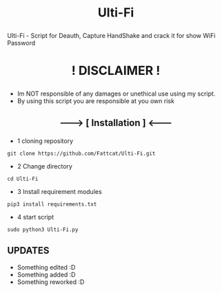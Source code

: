 # <p align="center"><b>Ulti-Fi</b></p>

Ulti-Fi - Script for Deauth, Capture HandShake and crack it for show WiFi Password

# <p align="center"><b>! DISCLAIMER !</b></p>
- Im NOT responsible of any damages or unethical use using my script.
- By using this script you are responsible at you own risk

## <p align="center"><b>---> [ Installation ] <---</b></p>
- 1 cloning repository
```
git clone https://github.com/Fattcat/Ulti-Fi.git
```
- 2 Change directory
```
cd Ulti-Fi
```
- 3 Install requirement modules
```
pip3 install requirements.txt
```
- 4 start script
```
sudo python3 Ulti-Fi.py
```

## UPDATES
- Something edited :D
- Something added :D
- Something reworked :D
